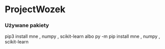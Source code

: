 # ProjectWozek

### Używane pakiety
pip3 install mne , numpy , scikit-learn albo py -m pip install mne , numpy , scikit-learn
